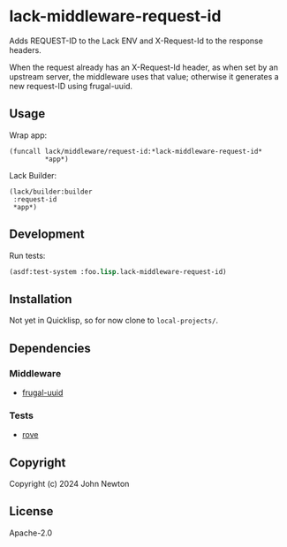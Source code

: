 # lack-middleware-request-id

Adds REQUEST-ID to the Lack ENV and X-Request-Id to the response headers.

When the request already has an X-Request-Id header, as when set by an upstream server, the middleware uses that value; otherwise it generates a new request-ID using frugal-uuid.

## Usage

Wrap app:

```common-lisp
(funcall lack/middleware/request-id:*lack-middleware-request-id*
         *app*)
```

Lack Builder:

```common-lisp
(lack/builder:builder
 :request-id
 *app*)
```

## Development

Run tests:

```lisp
(asdf:test-system :foo.lisp.lack-middleware-request-id)
```

## Installation

Not yet in Quicklisp, so for now clone to `local-projects/`.

## Dependencies

### Middleware

* [frugal-uuid](https://github.com/ak-coram/cl-frugal-uuid)

### Tests

* [rove](https://github.com/fukamachi/rove)

## Copyright

Copyright (c) 2024 John Newton

## License

Apache-2.0
